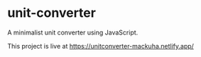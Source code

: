 # unit-converter
A minimalist unit converter using JavaScript.

This project is live at https://unitconverter-mackuha.netlify.app/
